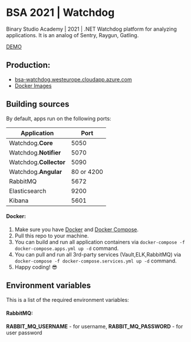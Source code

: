 # BSA 2021 | Watchdog

Binary Studio Academy | 2021 | .NET Watchdog platform for analyzing applications. It is an analog of Sentry, Raygun, Gatling.

[DEMO](https://imgur.com/a/5qD8VCp)

## Production:
- [bsa-watchdog.westeurope.cloudapp.azure.com](https://bsa-watchdog.westeurope.cloudapp.azure.com)
- [Docker Images](https://hub.docker.com/repositories/vobilyk)

## Building sources
By default, apps run on the following ports:

| Application | Port |
|-|-|
| Watchdog.**Core** | 5050 |
| Watchdog.**Notifier** | 5070 |
| Watchdog.**Collector** | 5090 |
| Watchdog.**Angular** | 80 or 4200 |
| RabbitMQ | 5672 |
| Elasticsearch | 9200 |
| Kibana | 5601 |

#### Docker:
1. Make sure you have [Docker](https://www.docker.com) and [Docker Compose](https://docs.docker.com/compose/install).
2. Pull this repo to your machine.
3. You can build and run all application containers via `docker-compose -f docker-compose.apps.yml up -d` command.
4. You can pull and run all 3rd-party services (Vault,ELK,RabbitMQ) via `docker-compose -f docker-compose.services.yml up -d` command.
5. Happy coding! :sunglasses:

## Environment variables
This is a list of the required environment variables:

#### RabbitMQ:
**RABBIT_MQ_USERNAME** - for username,
**RABBIT_MQ_PASSWORD** - for user password

